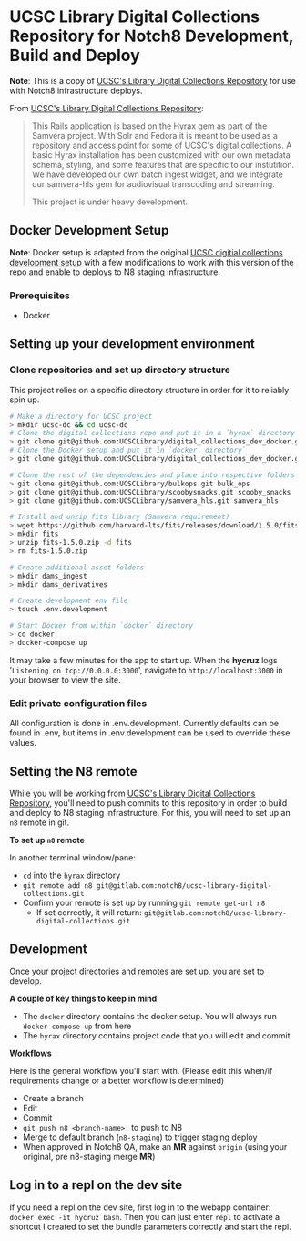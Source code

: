 # UCSC Library Digital Collections Repository for Notch8 Development, Build and Deploy

**Note**: This is a copy of [UCSC's Library Digital Collections Repository](https://github.com/UCSCLibrary/ucsc-library-digital-collections) for use with Notch8 infrastructure deploys.


From [UCSC's Library Digital Collections Repository](https://github.com/UCSCLibrary/ucsc-library-digital-collections): 

> This Rails application is based on the Hyrax gem as part of the Samvera project. With Solr and Fedora it is meant to be used as a repository and access point for some of UCSC's digital collections. 
A basic Hyrax installation has been customized with our own metadata schema, styling, and some features that are specific to our instutition. We have developed our own batch ingest widget, and we integrate our samvera-hls gem for audiovisual transcoding and streaming. 
>
>This project is under heavy development.

## Docker Development Setup

**Note**: Docker setup is adapted from the original [UCSC digitial collections development setup](https://github.com/UCSCLibrary/digital_collections_dev_docker) with a few modifications to work with this version of the repo and enable to deploys to N8 staging infrastructure.

### Prerequisites
- Docker

## Setting up your development environment

### Clone repositories and set up directory structure

This project relies on a specific directory structure in order for it to reliably spin up.

```bash
# Make a directory for UCSC project
> mkdir ucsc-dc && cd ucsc-dc
# Clone the digital collections repo and put it in a `hyrax` directory
> git clone git@github.com:UCSCLibrary/digital_collections_dev_docker.git hyrax
# Clone the Docker setup and put it in `docker` directory`
> git clone git@github.com:UCSCLibrary/digital_collections_dev_docker.git docker

# Clone the rest of the dependencies and place into respective folders
> git clone git@github.com:UCSCLibrary/bulkops.git bulk_ops
> git clone git@github.com:UCSCLibrary/scoobysnacks.git scooby_snacks
> git clone git@github.com:UCSCLibrary/samvera_hls.git samvera_hls

# Install and unzip fits library (Samvera requirement)
> wget https://github.com/harvard-lts/fits/releases/download/1.5.0/fits-1.5.0.zip # You may need to install wget (`brew update && brew install wget`)
> mkdir fits
> unzip fits-1.5.0.zip -d fits
> rm fits-1.5.0.zip

# Create additional asset folders
> mkdir dams_ingest
> mkdir dams_derivatives

# Create development env file
> touch .env.development

# Start Docker from within `docker` directory
> cd docker
> docker-compose up
```

It may take a few minutes for the app to start up. When the **hycruz** logs '`Listening on tcp://0.0.0.0:3000`', navigate to `http://localhost:3000` in your browser to view the site.

### Edit private configuration files
All configuration is done in .env.development.  Currently defaults can be found in .env, but items in .env.development can be used to override these values.

## Setting the N8 remote
While you will be working from [UCSC's Library Digital Collections Repository](https://github.com/UCSCLibrary/ucsc-library-digital-collections), you'll need to push  commits to this repository in order to build and deploy to N8 staging infrastructure. For this, you will need to set up an `n8` remote in git.

**To set up `n8` remote**

In another terminal window/pane:
- `cd` into the `hyrax` directory
- `git remote add n8 git@gitlab.com:notch8/ucsc-library-digital-collections.git`
- Confirm your remote is set up by running `git remote get-url n8`
    - If set correctly, it will return: `git@gitlab.com:notch8/ucsc-library-digital-collections.git`

## Development
Once your project directories and remotes are set up, you are set to develop.

**A couple of key things to keep in mind**:
- The `docker` directory contains the docker setup. You will always run `docker-compose up` from here
- The `hyrax` directory contains project code that you will edit and commit

**Workflows**

Here is the general workflow you'll start with. (Please edit this when/if requirements change or a better workflow is determined)

- Create a branch
- Edit
- Commit
- `git push n8 <branch-name> ` to push to N8 
- Merge to default branch (`n8-staging`) to trigger staging deploy
- When approved in Notch8 QA, make an **MR** against `origin` (using your original, pre n8-staging merge  **MR**)

## Log in to a repl on the dev site
If you need a repl on the dev site, first log in to the webapp container: `docker exec -it hycruz bash`. Then you can just enter `repl` to activate a shortcut I created to set the bundle parameters correctly and start the repl.
